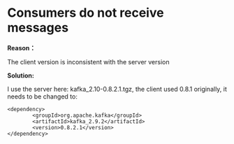 # Consumers do not receive messages

**Reason：**

The client version is inconsistent with the server version

**Solution:**

I use the server here: kafka_2.10-0.8.2.1.tgz, the client used 0.8.1 originally, it needs to be changed to:

```shell script
<dependency>
        <groupId>org.apache.kafka</groupId>
        <artifactId>kafka_2.9.2</artifactId>
        <version>0.8.2.1</version>
</dependency>
```